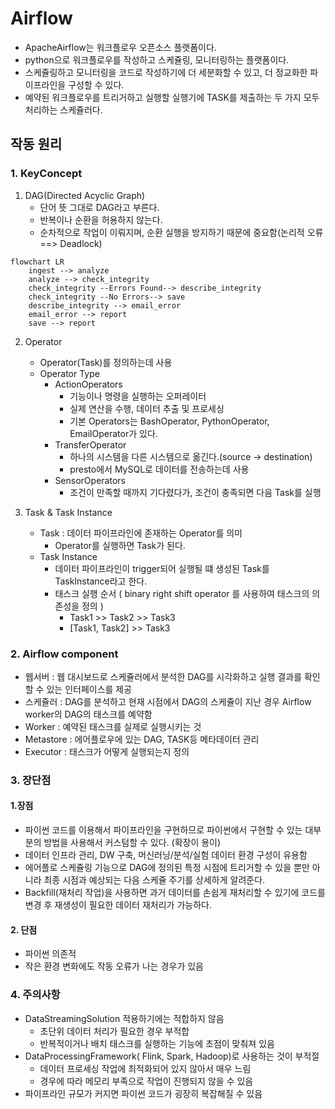 # Airflow

- ApacheAirflow는 워크플로우 오픈소스 플랫폼이다.
- python으로 워크플로우를 작성하고 스케쥴링, 모니터링하는 플랫폼이다.
- 스케쥴링하고 모니터링을 코드로 작성하기에 더 세분화할 수 있고, 더 정교화한 파이프라인을 구성할 수 있다.
- 예약된 워크플로우를 트리거하고 실행할 실행기에 TASK를 제출하는 두 가지 모두 처리하는 스케쥴러다.


## 작동 원리
### 1. KeyConcept
1. DAG(Directed Acyclic Graph)
     - 단어 뜻 그대로 DAG라고 부른다.
     - 반복이나 순환을 허용하지 않는다.
     - 순차적으로 작업이 이뤄지며, 순환 실행을 방지하기 때문에 중요함(논리적 오류 ==> Deadlock)

```mermaid
flowchart LR
    ingest --> analyze
    analyze --> check_integrity
    check_integrity --Errors Found--> describe_integrity
    check_integrity --No Errors--> save
    describe_integrity --> email_error
    email_error --> report
    save --> report
```

2. Operator
    - Operator(Task)를 정의하는데 사용
    - Operator Type
      - ActionOperators
        - 기능이나 명령을 실행하는 오퍼레이터
        - 실제 연산을 수행, 데이터 추출 및 프로세싱
        - 기본 Operators는 BashOperator, PythonOperator, EmailOperator가 있다.
      - TransferOperator
        - 하나의 시스템을 다른 시스템으로 옮긴다.(source -> destination)
        - presto에서 MySQL로 데이터를 전송하는데 사용
      - SensorOperators
        - 조건이 만족할 때까지 기다렸다가, 조건이 충족되면 다음 Task를 실행

3. Task & Task Instance
    - Task : 데이터 파이프라인에 존재하는 Operator를 의미
      - Operator를 실행하면 Task가 된다.
    - Task Instance
      - 데이터 파이프라인이 trigger되어 실행될 떄 생성된 Task를 TaskInstance라고 한다.
      - 태스크 실행 순서 ( binary right shift operator 를 사용하여 태스크의 의존성을 정의 )
        - Task1 >> Task2 >> Task3
        - [Task1, Task2] >> Task3


### 2. Airflow component

- 웹서버 : 웹 대시보드로 스케쥴러에서 분석한 DAG를 시각화하고 실행 결과를 확인할 수 있는 인터페이스를 제공
- 스케쥴러 : DAG를 분석하고 현재 시점에서 DAG의 스케쥴이 지난 경우 Airflow worker의 DAG의 태스크를 예약함
- Worker : 예약된 태스크를 실제로 실행시키는 것
- Metastore : 에어플로우에 있는 DAG, TASK등 메타데이터 관리
- Executor : 태스크가 어떻게 실행되는지 정의

### 3. 장단점
#### 1.장점
- 파이썬 코드를 이용해서 파이프라인을 구현하므로 파이썬에서 구현할 수 있는 대부분의 방법을 사용해서 커스텀할 수 있다. (확장이 용이)
- 데이터 인프라 관리, DW 구축, 머신러닝/분석/실험 데이터 환경 구성이 유용함
- 에어플로 스케쥴링 기능으로 DAG에 정의된 특정 시점에 트리거할 수 있을 뿐만 아니라 최종 시점과 예상되는 다음 스케쥴 주기를 상세하게 알려준다.
- Backfill(재처리 작업)을 사용하면 과거 데이터를 손쉽게 재처리할 수 있기에 코드를 변경 후 재생성이 필요한 데이터 재처리가 가능하다.


#### 2. 단점
- 파이썬 의존적
- 작은 환경 변화에도 작동 오류가 나는 경우가 있음


### 4. 주의사항
- DataStreamingSolution 적용하기에는 적합하지 않음
  - 초단위 데이터 처리가 필요한 경우 부적합
  - 반복적이거나 배치 태스크를 실행하는 기능에 초점이 맞춰져 있음
- DataProcessingFramework( Flink, Spark, Hadoop)로 사용하는 것이 부적절
  - 데이터 프로세싱 작업에 최적화되어 있지 않아서 매우 느림
  - 경우에 따라 메모리 부족으로 작업이 진행되지 않을 수 있음
- 파이프라인 규모가 커지면 파이썬 코드가 굉장히 복잡해질 수 있음